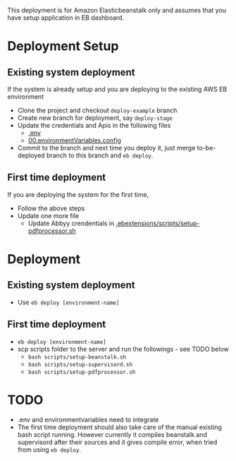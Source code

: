 This deployment is for Amazon Elasticbeanstalk only and assumes that you have setup application in EB dashboard. 

# Deployment Setup

## Existing system deployment

If the system is already setup and you are deploying to the existing AWS EB environment 

* Clone the project and checkout `deploy-example` branch
* Create new branch for deployment, say `deploy-stage`
* Update the credentials and Apis in the following files
    * [.env](.env)
    * [00.environmentVariables.config](.ebextensions/00.environmentVariables.config)
* Commit to the branch and next time you deploy it, just merge to-be-deployed branch to this branch and `eb deploy`.

## First time deployment

If you are deploying the system for the first time,

* Follow the above steps
* Update one more file
    * Update Abbyy crendentials in [.ebextensions/scripts/setup-pdfprocessor.sh](.ebextensions/scripts/setup-pdfprocessor.sh)


# Deployment 

## Existing system deployment

* Use `eb deploy [environment-name]`

## First time deployment

* `eb deploy [environment-name]`
* scp scripts folder to the server and run the followings - see TODO below
    * `bash scripts/setup-beanstalk.sh`
    * `bash scripts/setup-supervisord.sh`
    * `bash scripts/setup-pdfprocessor.sh`

# TODO

* .env and environmentvariables need to integrate
* The first time deployment should also take care of the manual existing bash script running. However currently it compiles beanstalk and supervisord after their sources and it gives compile error, when tried from using `eb deploy`. 



